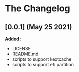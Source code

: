# The Changelog

## [0.0.1] (May 25 2021)

**Added :**

- LICENSE
- README.md
- scripts to support kextcache
- scripts to support efi partition
